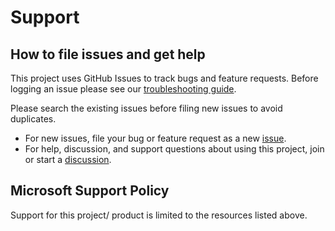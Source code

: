 # Support

## How to file issues and get help

This project uses GitHub Issues to track bugs and feature requests.
Before logging an issue please see our [troubleshooting guide].

Please search the existing issues before filing new issues to avoid duplicates.

- For new issues, file your bug or feature request as a new [issue].
- For help, discussion, and support questions about using this project, join or start a [discussion].

## Microsoft Support Policy

Support for this project/ product is limited to the resources listed above.

[issue]: https://github.com/microsoft/PSRule.Rules.Azure/issues
[discussion]: https://github.com/microsoft/PSRule.Rules.Azure/discussions
[troubleshooting guide]: docs/troubleshooting.md

